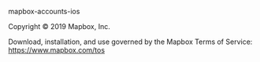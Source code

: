 mapbox-accounts-ios

Copyright © 2019 Mapbox, Inc.

Download, installation, and use governed by the Mapbox Terms of Service: https://www.mapbox.com/tos
